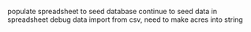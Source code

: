 populate spreadsheet to seed database
continue to seed data in spreadsheet
debug data import from csv, need to make acres into string
